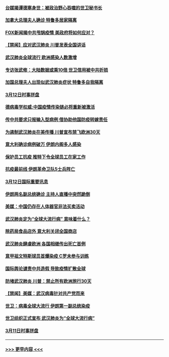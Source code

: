 #### [台媒揭谭德塞身世：被政治野心吞噬的世卫秘书长](../pages/prog202/a102798536.md?t=03131431) 
#### [加拿大总理夫人确诊 特鲁多居家隔离](../pages/prog202/a102798517.md?t=03131431) 
#### [FOX新闻揭中共甩锅疫情 美政府将如何应对？](../pages/prog202/a102798399.md?t=03131431) 
#### [【禁闻】应对武汉肺炎 川普发表全国讲话](../pages/prog202/a102798327.md?t=03131431) 
#### [武汉肺炎全球流行 欧洲感染人数激增](../pages/prog202/a102798382.md?t=03131431) 
#### [专访张武修：大陆数据或乘10倍 世卫信用被中共折损](../pages/prog202/a102798376.md?t=03131431) 
#### [加国总理夫人出现似武汉肺炎症状 特鲁多自我隔离](../pages/prog202/a102798326.md?t=03131431) 
#### [3月12日时事拼盘](../pages/prog202/a102798314.md?t=03131431) 
#### [德病毒学权威:中国疫情传染链必将重新被激活](../pages/prog202/a102798303.md?t=03131431) 
#### [传中共要求只报输入型病例  借协助他国防疫转嫁责任](../pages/prog202/a102798279.md?t=03131431) 
#### [为遏制武汉肺炎在美传播 川普宣布禁飞欧洲30天](../pages/prog202/a102798249.md?t=03131431) 
#### [意大利确诊病例破万 伊朗内阁多人感染](../pages/prog202/a102798155.md?t=03131431) 
#### [保护员工抗疫 推特下令全球员工在家工作](../pages/prog202/a102798053.md?t=03131431) 
#### [抗疫最前线 伊朗革命卫队5士兵阵亡](../pages/prog202/a102798033.md?t=03131431) 
#### [3月12日国际重要讯息](../pages/prog202/a102797939.md?t=03131431) 
#### [伊朗两名副总统确诊 主持人直播中突然跪倒](../pages/prog202/a102797898.md?t=03131431) 
#### [美媒：中国仍存在人体器官非法买卖活动](../pages/prog202/a102797745.md?t=03131431) 
#### [武汉肺炎定为“全球大流行病” 意味着什么？](../pages/prog202/a102797736.md?t=03131431) 
#### [除药局食品店外 意大利关闭全国商店](../pages/prog202/a102797725.md?t=03131431) 
#### [武汉肺炎肆虐欧洲 各国相继传出死亡首例](../pages/prog202/a102797718.md?t=03131431) 
#### [意甲祖文特斯球员首爆染疫 C罗未参与训练](../pages/prog202/a102797708.md?t=03131431) 
#### [国际舆论谴责中共造假 导致疫情扩散全球](../pages/prog202/a102797692.md?t=03131431) 
#### [防堵武汉肺炎 川普：禁止所有欧洲旅行30天](../pages/prog202/a102797681.md?t=03131431) 
#### [【禁闻】美媒：武汉病毒针对共产党而来](../pages/prog202/a102797618.md?t=03131431) 
#### [世卫：病毒全球大流行 伊朗第一副总统染疫](../pages/prog202/a102797579.md?t=03131431) 
#### [世卫组织正式宣布 武汉肺炎为“全球大流行病”](../pages/prog202/a102797475.md?t=03131431) 
#### [3月11日时事拼盘](../pages/prog202/a102797476.md?t=03131431) 

----
#### [ >>> 更早内容 <<< ](../indexes/prog202-earlier.md)
